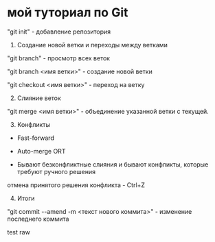 # мой туториал по Git

"git init" - добавление репозитория

1. Создание новой ветки и переходы между ветками

"git branch" - просмотр всех веток

"git branch <имя ветки>" - создание новой ветки

"git checkout <имя ветки>" - переход на ветку

2. Слияние веток

"git merge <имя ветки>" - объединение указанной ветки с текущей.

3. Конфликты

+ Fast-forward

+ Auto-merge ORT

+ Бывают безконфликтные слияния и бывают конфликты, которые требуют ручного решения

отмена принятого решения конфликта - Ctrl+Z


4. Итоги

"git commit --amend -m <текст нового коммита>" - изменение последнего коммита

test raw